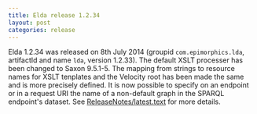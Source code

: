 ```yaml
---
title: Elda release 1.2.34
layout: post
categories: release
---
```


Elda 1.2.34 was released on 8th July 2014 (groupid `com.epimorphics.lda`,
artifactId and name `lda`, version 1.2.33). The default XSLT processer has
been changed to Saxon 9.5.1-5. The mapping from strings to resource
names for XSLT tenplates and the Velocity root has been made the same
and is more precisely defined. It is now possible to specify on an
endpoint or in a request URI the name of a non-default graph in the
SPARQL endpoint's dataset. See
[ReleaseNotes/latest.text](ReleaseNotes/latest.text) for more details.
